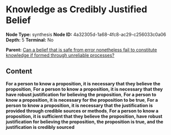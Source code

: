 # Knowledge as Credibly Justified Belief

**Node Type:** synthesis
**Node ID:** 4a32305d-1a68-4fc8-ac29-c256033c0a06
**Depth:** 5
**Terminal:** No

**Parent:** [Can a belief that is safe from error nonetheless fail to constitute knowledge if formed through unreliable processes?](can-a-belief-that-is-safe-from-error-nonetheless-fail-to-constitute-knowledge-if-formed-through-unreliable-processes-antithesis-959274bc-c0f4-4480-87d8-606908828828.md)

## Content

**For a person to know a proposition, it is necessary that they believe the proposition**, **For a person to know a proposition, it is necessary that they have robust justification for believing the proposition**, **For a person to know a proposition, it is necessary for the proposition to be true**, **For a person to know a proposition, it is necessary that the justification is provided through credible sources or methods**, **For a person to know a proposition, it is sufficient that they believe the proposition, have robust justification for believing the proposition, the proposition is true, and the justification is credibly sourced**
